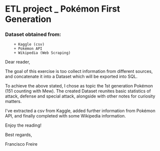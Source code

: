 # ETL project _ Pokémon First Generation

### Dataset obtained from:

		+ Kaggle (csv)
		+ Pokémon API
		+ Wikipedia (Web Scraping)

Dear reader,


The goal of this exercise is too collect information from different sources, and concatenate it into a Dataset which will be exported into SQL.


To achieve the above stated, I chose as topic the 1st generation Pokémon (151 counting with Mew).
The created Dataset reunites basic statistics of attack, defense and special attack, alongside with other notes for curiosity matters.

I've extracted a csv from Kaggle, added further information from Pokémon API, and finally completed with some Wikipedia information.


Enjoy the reading!


Best regards,


Francisco Freire